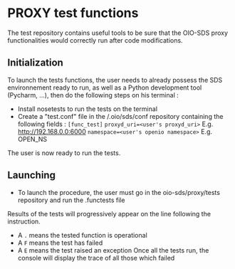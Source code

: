 # PROXY test functions

The test repository contains useful tools to be sure that the OIO-SDS proxy functionalities would correctly run after code modifications.

## Initialization

To launch the tests functions, the user needs to already possess the SDS environnement ready to run, as well as a Python development tool (Pycharm, ...), then do the following steps on his terminal :

  * Install nosetests to run the tests on the terminal
  * Create a "test.conf" file in the /.oio/sds/conf repository containing the following fields :
    ``[func_test]``
    ``proxyd_uri=<user's proxyd_uri>`` E.g. http://192.168.0.0:6000
    ``namespace=<user's openio namespace>`` E.g. OPEN_NS

The user is now ready to run the tests.

## Launching

  * To launch the procedure, the user must go in the oio-sds/proxy/tests repository and run the .functests file

Results of the tests will progressively appear on the line following the instruction.
  * A ``.`` means the tested function is operational
  * A ``F`` means the test has failed
  * A ``E`` means the test raised an exception
Once all the tests run, the console will display the trace of all those which failed